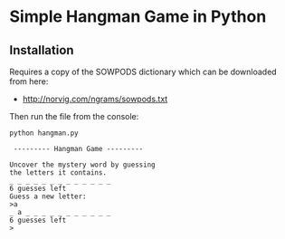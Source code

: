 # Simple Hangman Game in Python


## Installation

Requires a copy of the SOWPODS dictionary which can be downloaded from here:
 - http://norvig.com/ngrams/sowpods.txt

Then run the file from the console:

```
python hangman.py
```


```
 --------- Hangman Game ---------

Uncover the mystery word by guessing
the letters it contains.
_ _ _ _ _ _ _ _ _ _ _ _ _ 
6 guesses left
Guess a new letter:
>a
_ a _ _ _ _ _ _ _ _ _ _ _ 
6 guesses left
>
```
